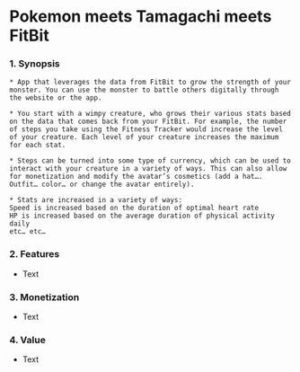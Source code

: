 # Pokemon meets Tamagachi meets FitBit

### 1. Synopsis

    * App that leverages the data from FitBit to grow the strength of your monster. You can use the monster to battle others digitally through the website or the app.

    * You start with a wimpy creature, who grows their various stats based on the data that comes back from your FitBit. For example, the number of steps you take using the Fitness Tracker would increase the level of your creature. Each level of your creature increases the maximum for each stat. 

    * Steps can be turned into some type of currency, which can be used to interact with your creature in a variety of ways. This can also allow for monetization and modify the avatar’s cosmetics (add a hat…. Outfit… color… or change the avatar entirely). 

    * Stats are increased in a variety of ways:
    Speed is increased based on the duration of optimal heart rate
    HP is increased based on the average duration of physical activity daily
    etc… etc…

### 2. Features

* Text

### 3. Monetization

* Text

### 4. Value

* Text